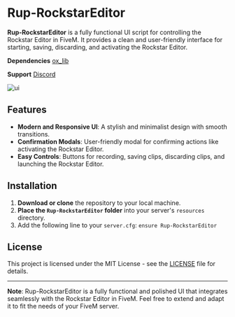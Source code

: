 # Rup-RockstarEditor

**Rup-RockstarEditor** is a fully functional UI script for controlling the Rockstar Editor in FiveM. It provides a clean and user-friendly interface for starting, saving, discarding, and activating the Rockstar Editor.

**Dependencies** [ox_lib](https://github.com/overextended/ox_lib)

**Support** [Discord](https://discord.gg/nHu2pZjUGG)

![ui](https://github.com/user-attachments/assets/47d65681-f591-416b-9bb6-e6e2adb41313)

## Features

- **Modern and Responsive UI**: A stylish and minimalist design with smooth transitions.
- **Confirmation Modals**: User-friendly modal for confirming actions like activating the Rockstar Editor.
- **Easy Controls**: Buttons for recording, saving clips, discarding clips, and launching the Rockstar Editor.

## Installation

1. **Download or clone** the repository to your local machine.
2. **Place the `Rup-RockstarEditor` folder** into your server's `resources` directory.
3. Add the following line to your `server.cfg`: `ensure Rup-RockstarEditor`

## License

This project is licensed under the MIT License - see the [LICENSE](LICENSE) file for details.

---

**Note**: Rup-RockstarEditor is a fully functional and polished UI that integrates seamlessly with the Rockstar Editor in FiveM. Feel free to extend and adapt it to fit the needs of your FiveM server.
